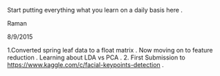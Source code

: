 Start putting everything what you learn on a daily basis here . 

Raman

8/9/2015

1.Converted spring leaf data to a float matrix . Now moving on to feature reduction . Learning about LDA vs PCA . 
2. First Submission to https://www.kaggle.com/c/facial-keypoints-detection .
